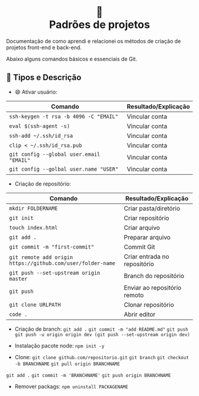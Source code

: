 <h1 align="center">
📄<br>Padrões de projetos
</h1>

Documentação de como aprendi e relacionei os métodos de criação de projetos front-end e back-end.

Abaixo alguns comandos básicos e essenciais de Git.

## 🦄 Tipos e Descrição

- :smile: Ativar usuário:
<table>
<thead>
<tr>
    <th>Comando</th>
    <th>Resultado/Explicação</th>
</tr>
</thead>

<tbody>
<tr>
    <td><code>ssh-keygen -t rsa -b 4096 -C "EMAIL"</code></td>
    <td>Vincular conta</td>
</tr>
<tr>
    <td><code>eval $(ssh-agent -s)</code></td>
    <td>Vincular conta</td>
</tr>
<tr>
    <td><code>ssh-add ~/.ssh/id_rsa</code></td>
    <td>Vincular conta</td>
</tr>
<tr>
    <td><code>clip < ~/.ssh/id_rsa.pub</code></td>
    <td>Vincular conta</td>
</tr>
<tr>
    <td><code>git config --global user.email "EMAIL"</code></td>
    <td>Vincular conta</td>
</tr>
<tr>
    <td><code>git config --golbal user.name "USER"</code></td>
    <td>Vincular conta</td>
</tr>
</tbody>
</table>

- Criação de repositório:
<table>
<thead>
<tr>
    <th>Comando</th>
    <th>Resultado/Explicação</th>
</tr>
</thead>

<tbody>
<tr>
    <td><code>mkdir FOLDERNAME</code></td>
    <td>Criar pasta/diretório</td>
</tr>
<tr>
    <td><code>git init</code></td>
    <td>Criar repositório</td>
</tr>
<tr>
    <td><code>touch index.html</code></td>
    <td>Criar arquivo</td>
</tr>
<tr>
    <td><code>git add .</code></td>
    <td>Preparar arquivo</td>
</tr>
<tr>
    <td><code>git commit -m "first-commit"</code></td>
    <td>Commit Git</td>
</tr>
<tr>
    <td><code>git remote add origin https://github.com/user/folder-name</code></td>
    <td>Criar entrada no repositório</td>
</tr>
<tr>
    <td><code>git push --set-upstream origin master</code></td>
    <td>Branch do repositório</td>
</tr>
<tr>
    <td><code>git push</code></td>
    <td>Enviar ao repositório remoto</td>
</tr>
<tr>
    <td><code>git clone URLPATH</code></td>
    <td>Clonar repositório</td>
</tr>
<tr>
    <td><code>code .</code></td>
    <td>Abrir editor</td>
</tr>
</tbody>
</table>

- Criação de branch:
  `git add .`
  `git commit -m "add README.md"`
  `git push`
  `git push -u origin origin dev (git push --set-upstream origin dev)`

- Instalação pacote node:
  `npm init -y`

- Clone:
  `git clone github.com/repositorio.git`
  `git branch`
  `git checkout -b BRANCHNAME`
  `git pull origin BRANCHNAME`

`git add .`
`git commit -m 'BRANCHNAME'`
`git push origin BRANCHNAME`

- Remover packags:
  `npm uninstall PACKAGENAME`
